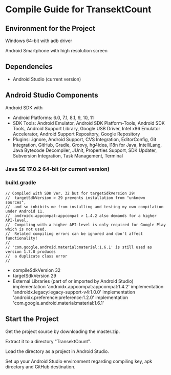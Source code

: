 # Compile Guide for TransektCount

## Environment for the Project
Windows 64-bit with adb driver

Android Smartphone with high resolution screen 

## Dependencies
- Android Studio (current version)

## Android Studio Components
Android SDK with
- Android Platforms: 6.0, 7.1, 8.1, 9, 10, 11
- SDK Tools: Android Emulator, Android SDK Platform-Tools, Android SDK Tools, Android Support Library, Google USB Driver, Intel x86 Emulator Accelerator, Android Support Repository, Google Repository
- Plugins: .ignore, Android Support, CVS Integration, EditorConfig, Git Integration, GitHub, Gradle, Groovy, hg4idea, I18n for Java, IntelliLang, Java Bytecode Decompiler, JUnit, Properties Support, SDK Updater, Subversion Integration, Task Management, Terminal 

### Java SE 17.0.2 64-bit (or current version)

### build.gradle
    // Compiled with SDK Ver. 32 but for targetSdkVersion 29!
    //  targetSdkVersion > 29 prevents installation from "unknown sources",
    //  and so inhibits me from installing and testing my own compilation under Android 11.
    //  androidx.appcompat:appcompat > 1.4.2 also demands for a higher API-level.
    //  Compiling with a higher API-level is only required for Google Play which is not used.
    //  Related compiling errors can be ignored and don't affect functionality!
    //
    // 'com.google.android.material:material:1.6.1' is still used as version 1.7.0 produces 
    //  a duplicate class error
    //
- compileSdkVersion 32
- targetSdkVersion 29
- External Libraries (part of or imported by Android Studio)
  implementation 'androidx.appcompat:appcompat:1.4.2'
  implementation 'androidx.legacy:legacy-support-v4:1.0.0'
  implementation 'androidx.preference:preference:1.2.0'
  implementation 'com.google.android.material:material:1.6.1'

## Start the Project
Get the project source by downloading the master.zip.

Extract it to a directory "TransektCount".

Load the directory as a project in Android Studio.

Set up your Android Studio environment regarding compiling key, apk directory and GitHub destination.
